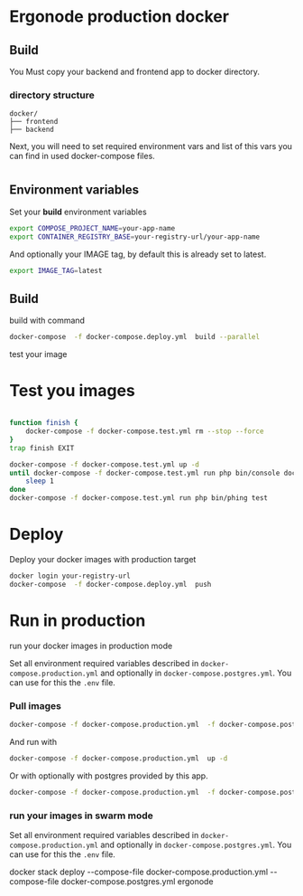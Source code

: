 # Ergonode production docker


## Build
 
You Must copy your backend and frontend app to docker directory.

### directory structure

```        
docker/
├── frontend
├── backend
```


Next, you will need to set required environment vars and list of this vars you can find in used docker-compose files. 

# 

## Environment variables

Set your **build** environment variables

```bash
export COMPOSE_PROJECT_NAME=your-app-name
export CONTAINER_REGISTRY_BASE=your-registry-url/your-app-name
```

And optionally your IMAGE tag,  by default this is already set to latest. 

```bash
export IMAGE_TAG=latest
```

## Build

build with command
```bash
docker-compose  -f docker-compose.deploy.yml  build --parallel
```

test your image

# Test you images
```bash

function finish {
    docker-compose -f docker-compose.test.yml rm --stop --force
}
trap finish EXIT

docker-compose -f docker-compose.test.yml up -d
until docker-compose -f docker-compose.test.yml run php bin/console doctrine:query:sql "SELECT 1" > /dev/null 2>&1; do
    sleep 1
done
docker-compose -f docker-compose.test.yml run php bin/phing test

```

# Deploy 
 Deploy your docker images with production target

```bash
docker login your-registry-url
docker-compose  -f docker-compose.deploy.yml  push
```

# Run  in production
run your docker images in production mode

Set all environment required variables described in `docker-compose.production.yml` and optionally  in `docker-compose.postgres.yml`.
You can use for this the `.env` file.

### Pull images
```bash
docker-compose -f docker-compose.production.yml  -f docker-compose.postgres.yml pull
```

And run with 

```bash
docker-compose -f docker-compose.production.yml  up -d
```
Or with optionally with postgres provided by this app.

```bash
docker-compose -f docker-compose.production.yml  -f docker-compose.postgres.yml up -d
```

### run your images in swarm mode

Set all environment required variables described in `docker-compose.production.yml` and optionally  in `docker-compose.postgres.yml`.
You can use for this the `.env` file.


docker stack deploy --compose-file docker-compose.production.yml --compose-file docker-compose.postgres.yml  ergonode